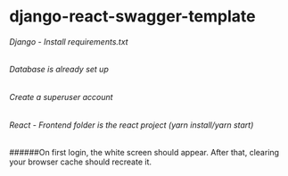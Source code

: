 # django-react-swagger-template

###### Django - Install requirements.txt
###### Database is already set up
###### Create a superuser account
###### React - Frontend folder is the react project (yarn install/yarn start)

######On first login, the white screen should appear. After that, clearing your browser cache should recreate it.